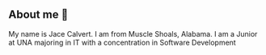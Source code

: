 ## About me 👋
My name is Jace Calvert. I am from Muscle Shoals, Alabama. I am a Junior at UNA majoring in IT with a concentration in Software Development
#
